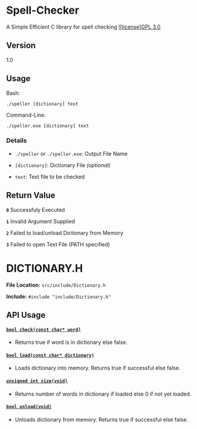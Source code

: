 # Spell-Checker
A Simple Efficient C library for spell checking
[![license]GPL 3.0](https://github.com/Progyan1997/Spell-Checker/blob/master/LICENSE)

## Version
1.0

## Usage
Bash:
```
./speller [dictionary] text
```

Command-Line:
```
./speller.exe [dictionary] text
```

### Details
* `./speller` or `./speller.exe`: Output File Name

* `[dictionary]`: Dictionary File *(optional)*

* `text`: Text file to be checked

## Return Value
**`0`** Successfuly Executed

**`1`** Invalid Argument Supplied

**`2`** Failed to load/unload Dictionary from Memory

**`3`** Failed to open Text File (PATH specified)

# DICTIONARY.H

__File Location:__ `src/include/Dictionary.h`

__Include:__ `#include "include/Dictionary.h"`

## API Usage

#### <a href="#check"> `bool check(const char* word)` </a>

* Returns true if word is in dictionary else false.

#### <a href="#load"> `bool load(const char* dictionary)` </a>

* Loads dictionary into memory.  Returns true if successful else false.

#### <a href="#size"> `unsigned int size(void)` </a>

* Returns number of words in dictionary if loaded else 0 if not yet loaded.

#### <a href="#unload"> `bool unload(void)` </a>

* Unloads dictionary from memory.  Returns true if successful else false.
